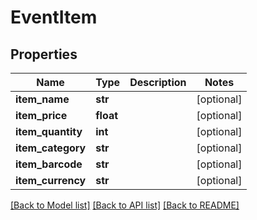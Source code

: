 # EventItem

## Properties
Name | Type | Description | Notes
------------ | ------------- | ------------- | -------------
**item_name** | **str** |  | [optional] 
**item_price** | **float** |  | [optional] 
**item_quantity** | **int** |  | [optional] 
**item_category** | **str** |  | [optional] 
**item_barcode** | **str** |  | [optional] 
**item_currency** | **str** |  | [optional] 

[[Back to Model list]](../README.md#documentation-for-models) [[Back to API list]](../README.md#documentation-for-api-endpoints) [[Back to README]](../README.md)


